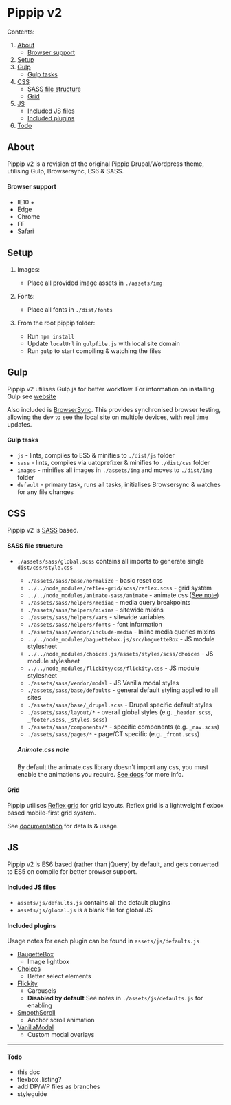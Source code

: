 # Pippip v2

Contents:

1. [About](#About)
    - [Browser support](#browser-support)
1. [Setup](#setup)
1. [Gulp](#Gulp)
    - [Gulp tasks](#Gulp-tasks)
1. [CSS](#css)
    - [SASS file structure](#sass-file-structure)
    - [Grid](#grid)
1. [JS](#js)
    - [Included JS files](#included-js-files)
    - [Included plugins](#included-plugins)
1. [Todo](#todo)

## About

Pippip v2 is a revision of the original Pippip Drupal/Wordpress theme, utilising Gulp, Browsersync, ES6 & SASS.

#### Browser support

-   IE10 +
-   Edge
-   Chrome
-   FF
-   Safari

## Setup

1. Images:

    - Place all provided image assets in `./assets/img`

2. Fonts:

    - Place all fonts in `./dist/fonts`

3. From the root pippip folder:

    - Run `npm install`
    - Update `localUrl` in `gulpfile.js` with local site domain
    - Run `gulp` to start compiling & watching the files

## Gulp

Pippip v2 utilises Gulp.js for better workflow. For information on installing Gulp see [website](https://gulpjs.com/)

Also included is [BrowserSync](https://browsersync.io/). This provides synchronised browser testing, allowing the dev to see the local site on multiple devices, with real time updates.

#### Gulp tasks

-   `js` - lints, compiles to ES5 & minifies to `./dist/js` folder
-   `sass` - lints, compiles via uatoprefixer & minifies to `./dist/css` folder
-   `images` - minifies all images in `./assets/img` and moves to `./dist/img` folder
-   `default` - primary task, runs all tasks, initialises Browsersync & watches for any file changes

## CSS

Pippip v2 is [SASS](https://sass-lang.com) based.

#### SASS file structure

-   `./assets/sass/global.scss` contains all imports to generate single `dist/css/style.css`

    -   `./assets/sass/base/normalize` - basic reset css
    -   `../../node_modules/reflex-grid/scss/reflex.scss` - grid system
    -   `../../node_modules/animate-sass/animate` - animate.css ([See note](#animate.css-note))
    -   `./assets/sass/helpers/mediaq` - media query breakpoints
    -   `./assets/sass/helpers/mixins` - sitewide mixins
    -   `./assets/sass/helpers/vars` - sitewide variables
    -   `./assets/sass/helpers/fonts` - font information
    -   `./assets/sass/vendor/include-media` - Inline media queries mixins
    -   `../../node_modules/baguettebox.js/src/baguetteBox` - JS module stylesheet
    -   `../../node_modules/choices.js/assets/styles/scss/choices` - JS module stylesheet
    -   `../../node_modules/flickity/css/flickity.css` - JS module stylesheet
    -   `./assets/sass/vendor/modal` - JS Vanilla modal styles
    -   `./assets/sass/base/defaults` - general default styling applied to all sites
    -   `./assets/sass/base/_drupal.scss` - Drupal specific default styles
    -   `./assets/sass/layout/*` - overall global styles (e.g. `_header.scss`, `_footer.scss`, `_styles.scss`)
    -   `./assets/sass/components/*` - specific components (e.g. `_nav.scss`)
    -   `./assets/sass/pages/*` - page/CT specific (e.g. `_front.scss`)

    ##### Animate.css note

    By default the animate.css library doesn't import any css, you must enable the animations you require. [See docs](https://github.com/tgdev/animate-sass#animation-module-loading) for more info.

#### Grid

Pippip utilises [Reflex grid](http://reflexgrid.com/docs/) for grid layouts. Reflex grid is a lightweight flexbox based mobile-first grid system.

See [documentation](http://reflexgrid.com/docs/) for details & usage.

## JS

Pippip v2 is ES6 based (rather than jQuery) by default, and gets converted to ES5 on compile for better browser support.

#### Included JS files

-   `assets/js/defaults.js` contains all the default plugins
-   `assets/js/global.js` is a blank file for global JS

#### Included plugins

Usage notes for each plugin can be found in `assets/js/defaults.js`

-   [BaugetteBox](https://www.npmjs.com/package/baguettebox.js)
    -   Image lightbox
-   [Choices](https://www.npmjs.com/package/choices.js)
    -   Better select elements
-   [Flickity](https://www.npmjs.com/package/flickity)
    -   Carousels
    -   **Disabled by default** See notes in `./assets/js/defaults.js` for enabling
-   [SmoothScroll](https://www.npmjs.com/package/smooth-scroll)
    -   Anchor scroll animation
-   [VanillaModal](https://www.npmjs.com/package/vanilla-modal)
    -   Custom modal overlays

---

#### Todo

-   this doc
-   flexbox .listing?
-   add DP/WP files as branches
-   styleguide
